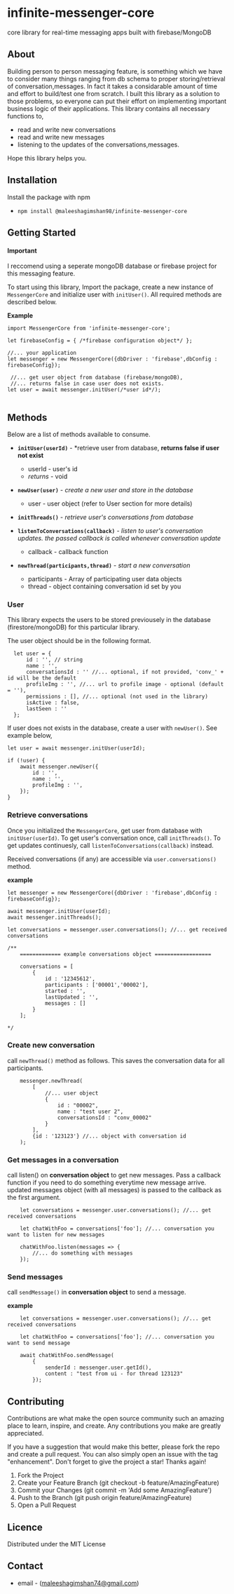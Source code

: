 # infinite-messenger-core
core library for real-time messaging apps built with firebase/MongoDB

## About
  Building person to person messaging feature, is something which we have to consider many things ranging from db schema to proper storing/retrieval of conversation,messages. In fact it takes a considarable amount of time and effort to build/test one from scratch. I built this library as  a solution to those problems, so everyone can put their effort on implementing important business logic of their applications. This library contains all necessary functions to,

  - read and write new conversations
  - read and write new messages
  - listening to the updates of the conversations,messages.

  Hope this library helps you.

## Installation

Install the package with npm

- `npm install @maleeshagimshan98/infinite-messenger-core `

## Getting Started

#### Important
 I reccomend using a seperate mongoDB database or firebase project for this messaging feature.

To start using this library, Import the package, create a new instance of `MessengerCore` and initialize user with `initUser()`. All required methods are described below.

**Example**

````
import MessengerCore from 'infinite-messenger-core';

let firebaseConfig = { /*firebase configuration object*/ };

//... your application
let messenger = new MessengerCore({dbDriver : 'firebase',dbConfig : firebaseConfig});

 //... get user object from database (firebase/mongoDB),
 //... returns false in case user does not exists.
let user = await messenger.initUser(/*user id*/);


````


## Methods

Below are a list of methods available to consume.

- **`initUser(userId)`** - *retrieve user from database, **returns false if user not exist**

    - userId - user's id
    - *returns* - void

- **`newUser(user)`** - *create a new user and store in the database*
    - user - user object (refer to User section for more details)

- **`initThreads()`**  - *retrieve user's conversations from database*

- **`listenToConversations(callback)`** - *listen to user's conversation updates. the passed callback is called whenever conversation update*

    - callback - callback function

- **`newThread(participants,thread)`** - *start a new conversation*

    - participants - Array of participating user data objects 
    - thread - object containing conversation id set by you


### User

This library expects the users to be stored previousely in the database (firestore/mongoDB) for this particular library.

The user object should be in the following format.

````
  let user = {
      id : '', // string
      name : '',
      conversationsId : '' //... optional, if not provided, 'conv_' + id will be the default
      profileImg : '', //... url to profile image - optional (default = ''),
      permissions : [], //... optional (not used in the library)
      isActive : false,
      lastSeen : ''
  };

````

If user does not exists in the database, create a user with `newUser()`. See example below,

````
let user = await messenger.initUser(userId);

if (!user) {
    await messenger.newUser({
        id : '',
        name : '',
        profileImg : '',
    });
}

````

### Retrieve conversations

Once you initialized the `MessengerCore`, get user from database with `initUser(userId)`.
To get user's conversation once, call `initThreads()`. To get updates continuesly, call `listenToConversations(callback)` instead.

Received conversations (if any) are accessible via `user.conversations()` method.

**example**

````
let messenger = new MessengerCore({dbDriver : 'firebase',dbConfig : firebaseConfig});

await messenger.initUser(userId);
await messenger.initThreads();

let conversations = messenger.user.conversations(); //... get received conversations

/**
    ============= example conversations object ==================

    conversations = [
        {
            id : '12345612',
            participants : ['00001','00002'],
            started : '',
            lastUpdated : '',
            messages : []
        }
    ];

*/

````

### Create new conversation

call `newThread()` method as follows. This saves the conversation data for all participants.

````
    messenger.newThread(
        [
            //... user object
            {
                id : "00002",
                name : "test user 2",
                conversationsId : "conv_00002"  
            }
        ],
        {id : '123123'} //... object with conversation id
    );

````

### Get messages in a conversation

call listen() on **conversation object** to get new messages. Pass a callback function if you need to do something everytime new message arrive. updated messages object (with all messages) is passed to the callback as the first argument.

````
    let conversations = messenger.user.conversations(); //... get received conversations

    let chatWithFoo = conversations['foo']; //... conversation you want to listen for new messages

    chatWithFoo.listen(messages => {
        //... do something with messages
    });

````

### Send messages

call `sendMessage()` in **conversation object** to send a message.

**example**

````
    let conversations = messenger.user.conversations(); //... get received conversations

    let chatWithFoo = conversations['foo']; //... conversation you want to send message

    await chatWithFoo.sendMessage(
        {
            senderId : messenger.user.getId(),
            content : "test from ui - for thread 123123"
        });

````


## Contributing

Contributions are what make the open source community such an amazing place to learn, inspire, and create. Any contributions you make are greatly appreciated.

If you have a suggestion that would make this better, please fork the repo and create a pull request. You can also simply open an issue with the tag "enhancement". Don't forget to give the project a star! Thanks again!

1. Fork the Project
2. Create your Feature Branch (git checkout -b feature/AmazingFeature)
3. Commit your Changes (git commit -m 'Add some AmazingFeature')
4. Push to the Branch (git push origin feature/AmazingFeature)
5. Open a Pull Request


## Licence
Distributed under the MIT License

## Contact

- email - (maleeshagimshan74@gmail.com)
